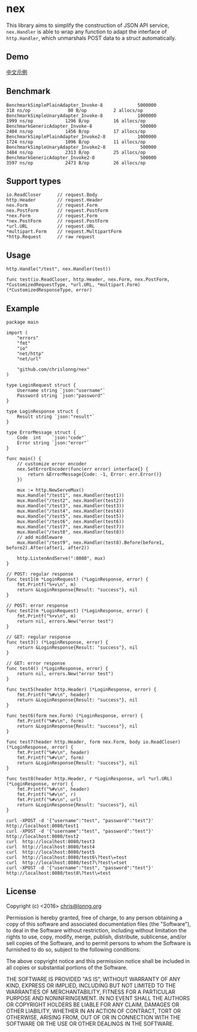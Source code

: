 # nex
This library aims to simplify the construction of JSON API service,
`nex.Handler` is able to wrap any function to adapt the interface of
`http.Handler`, which unmarshals POST data to a struct automatically.

## Demo
[中文示例](https://github.com/chrislonng/yue)

## Benchmark
```
BenchmarkSimplePlainAdapter_Invoke-8             5000000               318 ns/op              80 B/op          2 allocs/op
BenchmarkSimpleUnaryAdapter_Invoke-8             1000000              1999 ns/op            1296 B/op         16 allocs/op
BenchmarkGenericAdapter_Invoke-8                  500000              2404 ns/op            1456 B/op         17 allocs/op
BenchmarkSimplePlainAdapter_Invoke2-8            1000000              1724 ns/op            1096 B/op         11 allocs/op
BenchmarkSimpleUnaryAdapter_Invoke2-8             500000              3484 ns/op            2313 B/op         25 allocs/op
BenchmarkGenericAdapter_Invoke2-8                 500000              3597 ns/op            2473 B/op         26 allocs/op
```

## Support types
```
io.ReadCloser      // request.Body
http.Header        // request.Header
nex.Form           // request.Form
nex.PostForm       // request.PostForm
*nex.Form          // request.Form
*nex.PostForm      // request.PostForm
*url.URL           // request.URL
*multipart.Form    // request.MultipartForm
*http.Request      // raw request
```

## Usage
```
http.Handle("/test", nex.Handler(test))

func test(io.ReadCloser, http.Header, nex.Form, nex.PostForm, *CustomizedRequestType, *url.URL, *multipart.Form) (*CustomizedResponseType, error)
```

## Example
```
package main

import (
	"errors"
	"fmt"
	"io"
	"net/http"
	"net/url"

	"github.com/chrislonng/nex"
)

type LoginRequest struct {
	Username string `json:"username"`
	Password string `json:"password"`
}

type LoginResponse struct {
	Result string `json:"result"`
}

type ErrorMessage struct {
	Code  int    `json:"code"`
	Error string `json:"error"`
}

func main() {
	// customize error encoder
	nex.SetErrorEncoder(func(err error) interface{} {
		return &ErrorMessage{Code: -1, Error: err.Error()}
	})

	mux := http.NewServeMux()
	mux.Handle("/test1", nex.Handler(test1))
	mux.Handle("/test2", nex.Handler(test2))
	mux.Handle("/test3", nex.Handler(test3))
	mux.Handle("/test4", nex.Handler(test4))
	mux.Handle("/test5", nex.Handler(test5))
	mux.Handle("/test6", nex.Handler(test6))
	mux.Handle("/test7", nex.Handler(test7))
	mux.Handle("/test8", nex.Handler(test8))
	// add middleware
	mux.Handle("/test9", nex.Handler(test8).Before(before1, before2).After(after1, after2))

	http.ListenAndServe(":8080", mux)
}

// POST: regular response
func test1(m *LoginRequest) (*LoginResponse, error) {
	fmt.Printf("%+v\n", m)
	return &LoginResponse{Result: "success"}, nil
}

// POST: error response
func test2(m *LoginRequest) (*LoginResponse, error) {
	fmt.Printf("%+v\n", m)
	return nil, errors.New("error test")
}

// GET: regular response
func test3() (*LoginResponse, error) {
	return &LoginResponse{Result: "success"}, nil
}

// GET: error response
func test4() (*LoginResponse, error) {
	return nil, errors.New("error test")
}

func test5(header http.Header) (*LoginResponse, error) {
	fmt.Printf("%#v\n", header)
	return &LoginResponse{Result: "success"}, nil
}

func test6(form nex.Form) (*LoginResponse, error) {
	fmt.Printf("%#v\n", form)
	return &LoginResponse{Result: "success"}, nil
}

func test7(header http.Header, form nex.Form, body io.ReadCloser) (*LoginResponse, error) {
	fmt.Printf("%#v\n", header)
	fmt.Printf("%#v\n", form)
	return &LoginResponse{Result: "success"}, nil
}

func test8(header http.Header, r *LoginResponse, url *url.URL) (*LoginResponse, error) {
	fmt.Printf("%#v\n", header)
	fmt.Printf("%#v\n", r)
	fmt.Printf("%#v\n", url)
	return &LoginResponse{Result: "success"}, nil
}
```

```
curl -XPOST -d '{"username":"test", "password":"test"}' http://localhost:8080/test1
curl -XPOST -d '{"username":"test", "password":"test"}' http://localhost:8080/test2
curl  http://localhost:8080/test3
curl  http://localhost:8080/test4
curl  http://localhost:8080/test5
curl  http://localhost:8080/test6\?test\=test
curl  http://localhost:8080/test7\?test\=tset
curl -XPOST -d '{"username":"test", "password":"test"}' http://localhost:8080/test8\?test\=test
```

## License
Copyright (c) <2016> <chris@lonng.org>


Permission is hereby granted, free of charge, to any person obtaining a copy of 
this software and associated documentation files (the "Software"), to deal in 
the Software without restriction, including without limitation the rights to use, 
copy, modify, merge, publish, distribute, sublicense, and/or sell copies of the 
Software, and to permit persons to whom the Software is furnished to do so, subject 
to the following conditions:

The above copyright notice and this permission notice shall be included in all 
copies or substantial portions of the Software.

THE SOFTWARE IS PROVIDED "AS IS", WITHOUT WARRANTY OF ANY KIND, EXPRESS OR IMPLIED, 
INCLUDING BUT NOT LIMITED TO THE WARRANTIES OF MERCHANTABILITY, FITNESS FOR A 
PARTICULAR PURPOSE AND NONINFRINGEMENT. IN NO EVENT SHALL THE AUTHORS OR COPYRIGHT 
HOLDERS BE LIABLE FOR ANY CLAIM, DAMAGES OR OTHER LIABILITY, WHETHER IN AN ACTION 
OF CONTRACT, TORT OR OTHERWISE, ARISING FROM, OUT OF OR IN CONNECTION WITH THE 
SOFTWARE OR THE USE OR OTHER DEALINGS IN THE SOFTWARE.
